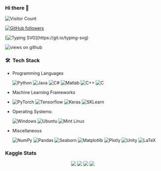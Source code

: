 ### Hi there 👋

![Visitor Count](https://profile-counter.glitch.me/ar8372/count.svg)

[![GitHub followers](https://img.shields.io/github/followers/ar8372.svg?style=social&label=Followers)](https://github.com/ar8372?tab=followers)

[![Typing SVG](https://readme-typing-svg.herokuapp.com?color=%2330F73B&duration=10000&width=800&height=75&lines=Hi+I'm+Aman+Raj.;I'm+a+CSE+Pre-Final+Yearite+at+IIITVadodara.;I'm+also+a+Machine+Learning+Enthusiast+and+Kaggle+2x+Expert.)](https://git.io/typing-svg)

<img src="https://komarev.com/ghpvc/?username=ar8372&label=Views&color=brightgreen&style=flat-square" alt="views on github" />

<h3> 🛠 &nbsp;Tech Stack</h3>

- Programming Languages &nbsp;

  ![Python](https://img.shields.io/badge/Python-14354C?style=for-the-badge&logo=python&logoColor=white)
  ![Java](https://img.shields.io/badge/Java-ED8B00?style=for-the-badge&logo=Java&logoColor=white)
  ![C#](https://img.shields.io/badge/C%23-239120?style=for-the-badge&logo=C#&logoColor=white)
  ![Matlab](https://img.shields.io/badge/Matlab-14354C?style=for-the-badge&logo=Matlab&logoColor=white)
  ![C++](https://img.shields.io/badge/C%2B%2B-00599C?style=for-the-badge&logo=c%2B%2B&logoColor=white)
  ![C](https://img.shields.io/badge/C-00599C?style=for-the-badge&logo=c&logoColor=white)

- Machine Learning Frameworks 
- 
  ![PyTorch](https://img.shields.io/badge/PyTorch-EE4C2C?style=for-the-badge&logo=PyTorch&logoColor=white)
  ![Tensorflow](https://img.shields.io/badge/TensorFlow-FF6F00?style=for-the-badge&logo=TensorFlow&logoColor=white)
  ![Keras](https://img.shields.io/badge/Keras-D00000?style=for-the-badge&logo=Keras&logoColor=white)
  ![SKLearn](https://img.shields.io/badge/scikit_learn-F7931E?style=for-the-badge&logo=scikit-learn&logoColor=white)   

- Operating Systems: &nbsp;

  ![Windows](https://img.shields.io/badge/Windows-0078D6?style=for-the-badge&logo=windows&logoColor=white)
  ![Ubuntu](https://img.shields.io/badge/Ubuntu-E95420?style=for-the-badge&logo=ubuntu&logoColor=white)
  ![Mint Linux](https://img.shields.io/badge/Linux_Mint-87CF3E?style=for-the-badge&logo=linux-mint&logoColor=white)
  
- Miscellaneous &nbsp;

  ![NumPy](https://img.shields.io/badge/Numpy-777BB4?style=for-the-badge&logo=numpy&logoColor=white)
  ![Pandas](https://img.shields.io/badge/Pandas-2C2D72?style=for-the-badge&logo=pandas&logoColor=white)
  ![Seaborn](https://img.shields.io/badge/Seaborn-2C2D72?style=for-the-badge&logo=seaborn&logoColor=white)
  ![Matplotlib](https://img.shields.io/badge/Pandas-2C2D72?style=for-the-badge&logo=matplotlib&logoColor=white)
  ![Plotly](https://img.shields.io/badge/Plotly-239120?style=for-the-badge&logo=plotly&logoColor=white)
  ![Unity](https://img.shields.io/badge/-100000?style=for-the-badge&logo=Unity&logoColor=white)
  ![LaTeX](https://img.shields.io/badge/LaTeX-47A141?style=for-the-badge&logo=LaTeX&logoColor=white)

<h3> Kaggle Stats 
  
<p align="center">
  <img src="https://road-to-kaggle-grandmaster.vercel.app/api/badges/raj401/competition/light" />
  <img src="https://road-to-kaggle-grandmaster.vercel.app/api/badges/raj401/dataset/light" />
  <img src="https://road-to-kaggle-grandmaster.vercel.app/api/badges/raj401/notebook/light" />
  <img src="https://road-to-kaggle-grandmaster.vercel.app/api/badges/raj401/discussion/light" />
</p>
  
<!--
**ar8372/ar8372** is a ✨ _special_ ✨ repository because its `README.md` (this file) appears on your GitHub profile.

Here are some ideas to get you started:

- 🔭 I’m currently working on ...
- 🌱 I’m currently learning ...
- 👯 I’m looking to collaborate on ...
- 🤔 I’m looking for help with ...
- 💬 Ask me about ...
- 📫 How to reach me: ...
- 😄 Pronouns: ...
- ⚡ Fun fact: ...


- 👋 Hi, I’m @ar8372
- 👀 I’m interested in ...
- 🌱 I’m currently learning ...
- 💞️ I’m looking to collaborate on ...
- 📫 How to reach me ...

ar8372/ar8372 is a ✨ special ✨ repository because its `README.md` (this file) appears on your GitHub profile.
You can click the Preview link to take a look at your changes.
--->
